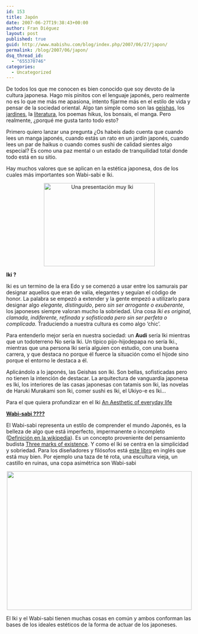 ```yaml
---
id: 153
title: Japón
date: 2007-06-27T19:38:43+00:00
author: Fran Diéguez
layout: post
published: true
guid: http://www.mabishu.com/blog/index.php/2007/06/27/japon/
permalink: /blog/2007/06/japon/
dsq_thread_id:
  - "655370746"
categories:
  - Uncategorized
---
```

De todos los que me conocen es bien conocido que soy devoto de la cultura japonesa. Hago mis pinitos con el lenguaje japonés, pero realmente no es lo que me más me apasiona, intento fijarme más en el estilo de vida y pensar de la sociedad oriental. Algo tan simple como son las <a title="Geisha" href="http://www.kirainet.com/fotos-de-un-geisha/">geishas,</a> los <a title="Ryoan-ji" href="http://www.kirainet.com/ryoan-ji-???/">jardines</a>, la <a title="Haruki Murakami" href="http://pjorge.com/2002/11/10/haruki-murakami/">literatura</a>, los poemas hikus, los bonsais, el manga. Pero realmente, ¿porqué me gusta tanto todo esto?
<p style="text-align: left;">Primero quiero lanzar una pregunta ¿Os habeis dado cuenta que cuando lees un manga japonés, cuando estás un rato en un jardín japonés, cuando lees un par de haikus o cuando comes sushi de calidad sientes algo especial? Es como una paz mental o un estado de tranquilidad total donde todo está en su sitio.</p>
Hay muchos valores que se aplican en la estética japonesa, dos de los cuales más importantes son Wabi-sabi e Iki.
<p style="text-align: center;"><a href="/assets/2007/06/309403015_2683b1c2661.jpg"><img class="size-medium wp-image-152 aligncenter" alt="Una presentación muy Iki" src="/assets/2007/06/309403015_2683b1c2661-300x225.jpg" width="300" height="225" /><!--more--></a></p>
<!--more--> <strong>Iki ?</strong>

Iki es un termino de la era Edo y se comenzó a usar entre los samurais par designar aquellos que eran de valía, elegantes y seguían el código de honor. La palabra se empezó a extender y la gente empezó a utilizarlo para designar algo <em>elegante, distinguido</em>, pero <em>sin ser arrogante o exuberante</em>, los japoneses siempre valoran mucho la sobriedad. Una cosa <em>Iki es original, clamada, indiferente, refinada y sofisticada pero sin ser perfeta o complicada</em>. Traduciendo a nuestra cultura es como algo ‘chic’.

Para entenderlo mejor sería en nuestra sociedad: un <strong>Audi</strong> sería Iki mientras que un todoterreno No sería Iki. Un típico pijo-hijodepapa no sería Iki., mientras que una persona Iki sería alguien con estudio, con una buena carrera, y que destaca no porque él fuerce la situación como el hijode sino porque el entorno le destaca a él.

Aplicándolo a lo japonés, las Geishas son Iki. Son bellas, sofisticadas pero no tienen la intención de destacar. La arquitectura de vanguardia japonesa es Iki, los interiores de las casas japonesas con tatamis son Iki, las novelas de Haruki Murakami son Iki, comer sushi es Iki, el Ukiyo-e es Iki…

Para el que quiera profundizar en el Iki <a title="An Aesthetic of everyday life" href="http://cosmoshouse.com/works/papers/aes-every-e.htm">An Aesthetic of everyday life</a>

<a title="An Aesthetic of everyday life" href="http://cosmoshouse.com/works/papers/aes-every-e.htm"><strong>Wabi-sabi ????</strong></a>

El Wabi-sabi representa un estilo de comprender el mundo Japonés, es la belleza de algo que está imperfecto, impermanente o incompleto (<a title="Definición de el Wabi-sabi en la wikipedia" href="http://en.wikipedia.org/wiki/Wabi-sabi">Definición en la wikipedia</a>). Es un concepto proveniente del pensamiento budista <a title="The marks of existence" href="http://en.wikipedia.org/wiki/Three_marks_of_existence">Three marks of existence</a>. Y como el Iki se centra en la simplicidad y sobriedad. Para los diseñadores y filósofos está <a title="Wabi Sabi para artistas diseñadores y filósofos" href="http://www.amazon.com/gp/redirect.html?ie=UTF8&amp;location=http%3A%2F%2Fwww.amazon.com%2FWabi-Sabi-Artists-Designers-Poets-Philosophers%2Fdp%2F1880656124&amp;tag=kirainet-20&amp;linkCode=ur2&amp;camp=1789&amp;creative=9325">este libro</a> en inglés que está muy bien.
Por ejemplo una taza de té rota, una escultura vieja, un castillo en ruinas, una copa asimétrica son Wabi-sabi
<p style="text-align: center;"><img class="aligncenter" alt="" src="/assets/2007/06/221947643_bf1d147931.jpg" width="500" height="375" align="center" /></p>
El Iki y el Wabi-sabi tienen muchas cosas en común y ambos conforman las bases de los ideales estéticos de la forma de actuar de los japoneses.
